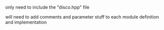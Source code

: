 only need to include the "disco.hpp" file

will need to add comments and parameter stuff to each module definition and implementation
